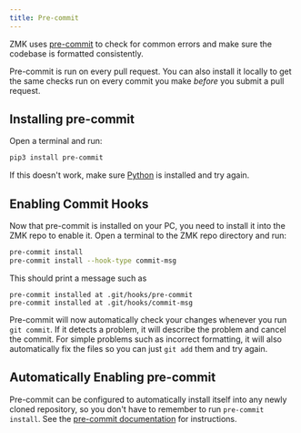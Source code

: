 ```yaml
---
title: Pre-commit
---
```


ZMK uses [pre-commit](https://pre-commit.com/) to check for common errors and make sure the codebase is formatted consistently.

Pre-commit is run on every pull request. You can also install it locally to get the same checks run on every commit you make _before_ you submit a pull request.

## Installing pre-commit

Open a terminal and run:

```bash
pip3 install pre-commit
```

If this doesn't work, make sure [Python](https://www.python.org/) is installed and try again.

## Enabling Commit Hooks

Now that pre-commit is installed on your PC, you need to install it into the ZMK repo to enable it. Open a terminal to the ZMK repo directory and run:

```bash
pre-commit install
pre-commit install --hook-type commit-msg
```

This should print a message such as

```
pre-commit installed at .git/hooks/pre-commit
pre-commit installed at .git/hooks/commit-msg
```

Pre-commit will now automatically check your changes whenever you run `git commit`. If it detects a problem, it will describe the problem and cancel the commit. For simple problems such as incorrect formatting, it will also automatically fix the files so you can just `git add` them and try again.

## Automatically Enabling pre-commit

Pre-commit can be configured to automatically install itself into any newly cloned repository, so you don't have to remember to run `pre-commit install`. See the [pre-commit documentation](https://pre-commit.com/#automatically-enabling-pre-commit-on-repositories) for instructions.

